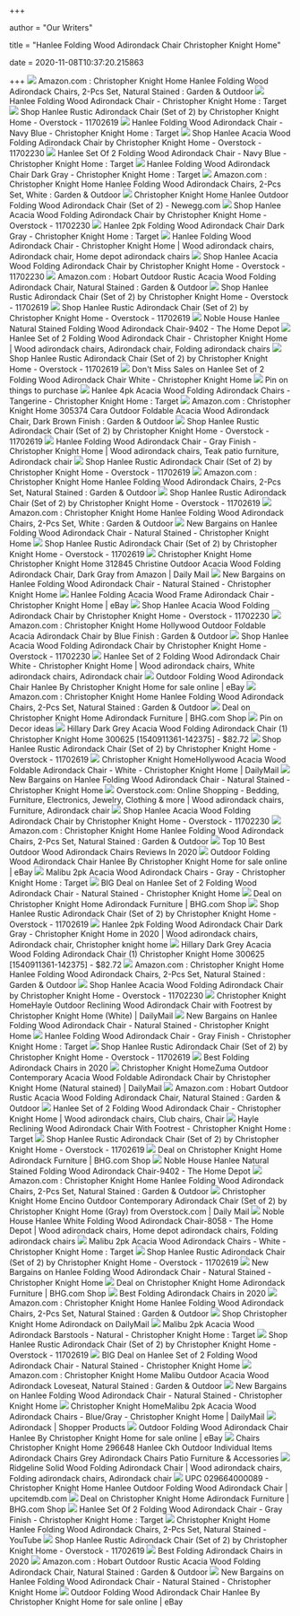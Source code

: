 +++
        
author = "Our Writers"
        
title = "Hanlee Folding Wood Adirondack Chair Christopher Knight Home"
        
date = 2020-11-08T10:37:20.215863
        
+++
[ ![](https://images-na.ssl-images-amazon.com/images/I/51ekgZW0bsL._AC_SY450_.jpg)](https://images-na.ssl-images-amazon.com/images/I/51ekgZW0bsL._AC_SY450_.jpg) Amazon.com : Christopher Knight Home Hanlee Folding Wood Adirondack Chairs,  2-Pcs Set, Natural Stained : Garden & Outdoor
[ ![](https://target.scene7.com/is/image/Target/GUEST_ebff3add-e286-402a-99f0-29b217e448fe?wid=488&hei=488&fmt=pjpeg)](https://target.scene7.com/is/image/Target/GUEST_ebff3add-e286-402a-99f0-29b217e448fe?wid=488&hei=488&fmt=pjpeg) Hanlee Folding Wood Adirondack Chair - Christopher Knight Home : Target
[ ![](https://ak1.ostkcdn.com/images/products/11702619/Hanlee-Outdoor-Rustic-Acacia-Wood-Folding-Adirondack-Chair-Set-of-2-by-Christopher-Knight-Home-dd646ff3-7d11-44f8-ab74-4f3779d44383_600.jpg?impolicy=medium)](https://ak1.ostkcdn.com/images/products/11702619/Hanlee-Outdoor-Rustic-Acacia-Wood-Folding-Adirondack-Chair-Set-of-2-by-Christopher-Knight-Home-dd646ff3-7d11-44f8-ab74-4f3779d44383_600.jpg?impolicy=medium) Shop Hanlee Rustic Adirondack Chair (Set of 2) by Christopher Knight Home -  Overstock - 11702619
[ ![](https://target.scene7.com/is/image/Target/GUEST_a15736c6-41cf-46f2-950a-0bd119cea9b8?wid=488&hei=488&fmt=pjpeg)](https://target.scene7.com/is/image/Target/GUEST_a15736c6-41cf-46f2-950a-0bd119cea9b8?wid=488&hei=488&fmt=pjpeg) Hanlee Folding Wood Adirondack Chair - Navy Blue - Christopher Knight Home  : Target
[ ![](https://ak1.ostkcdn.com/images/products/is/images/direct/a06dd9aa6e4e31417c8544af8371bdf0b1f3d5ce/Hanlee-Rustic-Acacia-Wood-Folding-Adirondack-Chair-by-Christopher-Knight-Home.jpg?impolicy=medium)](https://ak1.ostkcdn.com/images/products/is/images/direct/a06dd9aa6e4e31417c8544af8371bdf0b1f3d5ce/Hanlee-Rustic-Acacia-Wood-Folding-Adirondack-Chair-by-Christopher-Knight-Home.jpg?impolicy=medium) Shop Hanlee Acacia Wood Folding Adirondack Chair by Christopher Knight Home  - Overstock - 11702230
[ ![](https://target.scene7.com/is/image/Target/GUEST_04d62670-abba-41db-878d-c8cc3cffb745?wid=488&hei=488&fmt=pjpeg)](https://target.scene7.com/is/image/Target/GUEST_04d62670-abba-41db-878d-c8cc3cffb745?wid=488&hei=488&fmt=pjpeg) Hanlee Set Of 2 Folding Wood Adirondack Chair - Navy Blue - Christopher  Knight Home : Target
[ ![](https://target.scene7.com/is/image/Target/GUEST_34e812bc-83a5-491d-a576-48426d33de80?wid=488&hei=488&fmt=pjpeg)](https://target.scene7.com/is/image/Target/GUEST_34e812bc-83a5-491d-a576-48426d33de80?wid=488&hei=488&fmt=pjpeg) Hanlee Folding Wood Adirondack Chair Dark Gray - Christopher Knight Home :  Target
[ ![](https://images-na.ssl-images-amazon.com/images/I/517jCwVd25L._AC_SY450_.jpg)](https://images-na.ssl-images-amazon.com/images/I/517jCwVd25L._AC_SY450_.jpg) Amazon.com : Christopher Knight Home Hanlee Folding Wood Adirondack Chairs,  2-Pcs Set, White : Garden & Outdoor
[ ![](https://c1.neweggimages.com/ProductImageCompressAll1280/A1YM_131267244816027517wU6Et8VocJ.jpg)](https://c1.neweggimages.com/ProductImageCompressAll1280/A1YM_131267244816027517wU6Et8VocJ.jpg) Christopher Knight Home Hanlee Outdoor Folding Wood Adirondack Chair (Set  of 2) - Newegg.com
[ ![](https://ak1.ostkcdn.com/images/products/is/images/direct/82a0937d3e6fba57d8a43889948805a2ab9c74b1/Hanlee-Rustic-Acacia-Wood-Folding-Adirondack-Chair-by-Christopher-Knight-Home.jpg)](https://ak1.ostkcdn.com/images/products/is/images/direct/82a0937d3e6fba57d8a43889948805a2ab9c74b1/Hanlee-Rustic-Acacia-Wood-Folding-Adirondack-Chair-by-Christopher-Knight-Home.jpg) Shop Hanlee Acacia Wood Folding Adirondack Chair by Christopher Knight Home  - Overstock - 11702230
[ ![](https://target.scene7.com/is/image/Target/GUEST_045f21c6-ca0d-436a-835a-402a1a00b1cb?wid=488&hei=488&fmt=pjpeg)](https://target.scene7.com/is/image/Target/GUEST_045f21c6-ca0d-436a-835a-402a1a00b1cb?wid=488&hei=488&fmt=pjpeg) Hanlee 2pk Folding Wood Adirondack Chair Dark Gray - Christopher Knight Home  : Target
[ ![](https://i.pinimg.com/564x/5b/e9/03/5be903335da7e72656e75f51855910d4.jpg)](https://i.pinimg.com/564x/5b/e9/03/5be903335da7e72656e75f51855910d4.jpg) Hanlee Folding Wood Adirondack Chair - Christopher Knight Home | Wood  adirondack chairs, Adirondack chair, Home depot adirondack chairs
[ ![](https://ak1.ostkcdn.com/images/products/is/images/direct/8bd6b06b1fc6aa1522a3972c5df63b567f3db1ef/Hanlee-Rustic-Acacia-Wood-Folding-Adirondack-Chair-by-Christopher-Knight-Home.jpg?impolicy=medium)](https://ak1.ostkcdn.com/images/products/is/images/direct/8bd6b06b1fc6aa1522a3972c5df63b567f3db1ef/Hanlee-Rustic-Acacia-Wood-Folding-Adirondack-Chair-by-Christopher-Knight-Home.jpg?impolicy=medium) Shop Hanlee Acacia Wood Folding Adirondack Chair by Christopher Knight Home  - Overstock - 11702230
[ ![](https://images-na.ssl-images-amazon.com/images/I/A1ANG20x2vL._AC_SY450_.jpg)](https://images-na.ssl-images-amazon.com/images/I/A1ANG20x2vL._AC_SY450_.jpg) Amazon.com : Hobart Outdoor Rustic Acacia Wood Folding Adirondack Chair,  Natural Stained : Garden & Outdoor
[ ![](https://ak1.ostkcdn.com/images/products/11702619/Hanlee-Outdoor-Rustic-Acacia-Wood-Folding-Adirondack-Chair-Set-of-2-by-Christopher-Knight-Home-1c0241b4-f233-4301-b30e-5b593a3f0dd5.jpg)](https://ak1.ostkcdn.com/images/products/11702619/Hanlee-Outdoor-Rustic-Acacia-Wood-Folding-Adirondack-Chair-Set-of-2-by-Christopher-Knight-Home-1c0241b4-f233-4301-b30e-5b593a3f0dd5.jpg) Shop Hanlee Rustic Adirondack Chair (Set of 2) by Christopher Knight Home -  Overstock - 11702619
[ ![](https://ak1.ostkcdn.com/images/products/11702619/Hanlee-Outdoor-Rustic-Acacia-Wood-Folding-Adirondack-Chair-Set-of-2-by-Christopher-Knight-Home-bbb41c7b-6c60-4008-b8e3-a6fe3bf2d52d.jpg)](https://ak1.ostkcdn.com/images/products/11702619/Hanlee-Outdoor-Rustic-Acacia-Wood-Folding-Adirondack-Chair-Set-of-2-by-Christopher-Knight-Home-bbb41c7b-6c60-4008-b8e3-a6fe3bf2d52d.jpg) Shop Hanlee Rustic Adirondack Chair (Set of 2) by Christopher Knight Home -  Overstock - 11702619
[ ![](https://images.homedepot-static.com/productImages/d8befa23-4782-4370-af49-ba569089c3f7/svn/noble-house-wood-adirondack-chairs-9402-1f_600.jpg)](https://images.homedepot-static.com/productImages/d8befa23-4782-4370-af49-ba569089c3f7/svn/noble-house-wood-adirondack-chairs-9402-1f_600.jpg) Noble House Hanlee Natural Stained Folding Wood Adirondack Chair-9402 - The  Home Depot
[ ![](https://i.pinimg.com/564x/be/69/5b/be695b0b8e1445d1fc33846813121421.jpg)](https://i.pinimg.com/564x/be/69/5b/be695b0b8e1445d1fc33846813121421.jpg) Hanlee Set of 2 Folding Wood Adirondack Chair - Christopher Knight Home | Wood  adirondack chairs, Adirondack chair, Folding adirondack chairs
[ ![](https://ak1.ostkcdn.com/images/products/11702619/Hanlee-Outdoor-Rustic-Acacia-Wood-Folding-Adirondack-Chair-Set-of-2-by-Christopher-Knight-Home-e9bd3735-be27-4bc7-8576-0c6c2c5a98e2_600.jpg?impolicy=medium)](https://ak1.ostkcdn.com/images/products/11702619/Hanlee-Outdoor-Rustic-Acacia-Wood-Folding-Adirondack-Chair-Set-of-2-by-Christopher-Knight-Home-e9bd3735-be27-4bc7-8576-0c6c2c5a98e2_600.jpg?impolicy=medium) Shop Hanlee Rustic Adirondack Chair (Set of 2) by Christopher Knight Home -  Overstock - 11702619
[ ![](https://images.prod.meredith.com/product/cc5e30c2c41113303d98da79097a68f7/1500013638499/l/hanlee-set-of-2-folding-wood-adirondack-chair-white-christopher-knight-home)](https://images.prod.meredith.com/product/cc5e30c2c41113303d98da79097a68f7/1500013638499/l/hanlee-set-of-2-folding-wood-adirondack-chair-white-christopher-knight-home) Don't Miss Sales on Hanlee Set of 2 Folding Wood Adirondack Chair White - Christopher  Knight Home
[ ![](https://i.pinimg.com/originals/55/fb/b4/55fbb42060ca31f3c8e06667831001be.jpg)](https://i.pinimg.com/originals/55/fb/b4/55fbb42060ca31f3c8e06667831001be.jpg) Pin on things to purchase
[ ![](https://target.scene7.com/is/image/Target/GUEST_2bbbcf8e-7b04-4ed2-95c1-108dbd95cf9b?wid=488&hei=488&fmt=pjpeg)](https://target.scene7.com/is/image/Target/GUEST_2bbbcf8e-7b04-4ed2-95c1-108dbd95cf9b?wid=488&hei=488&fmt=pjpeg) Hanlee 4pk Acacia Wood Folding Adirondack Chairs - Tangerine - Christopher  Knight Home : Target
[ ![](https://images-na.ssl-images-amazon.com/images/I/71IGVLR2p6L._AC_SY450_.jpg)](https://images-na.ssl-images-amazon.com/images/I/71IGVLR2p6L._AC_SY450_.jpg) Amazon.com : Christopher Knight Home 305374 Cara Outdoor Foldable Acacia Wood  Adirondack Chair, Dark Brown Finish : Garden & Outdoor
[ ![](https://ak1.ostkcdn.com/images/products/11702619/Hanlee-Outdoor-Rustic-Acacia-Wood-Folding-Adirondack-Chair-Set-of-2-by-Christopher-Knight-Home-3ed248a2-426d-4350-8c34-80f6099764c0_600.jpg?impolicy=medium)](https://ak1.ostkcdn.com/images/products/11702619/Hanlee-Outdoor-Rustic-Acacia-Wood-Folding-Adirondack-Chair-Set-of-2-by-Christopher-Knight-Home-3ed248a2-426d-4350-8c34-80f6099764c0_600.jpg?impolicy=medium) Shop Hanlee Rustic Adirondack Chair (Set of 2) by Christopher Knight Home -  Overstock - 11702619
[ ![](https://i.pinimg.com/originals/10/03/90/1003901f09e1f5d8708d56e94bf8d10c.jpg)](https://i.pinimg.com/originals/10/03/90/1003901f09e1f5d8708d56e94bf8d10c.jpg) Hanlee Folding Wood Adirondack Chair - Gray Finish - Christopher Knight Home  | Wood adirondack chairs, Teak patio furniture, Adirondack chair
[ ![](https://ak1.ostkcdn.com/images/products/11702619/Hanlee-Outdoor-Rustic-Acacia-Wood-Folding-Adirondack-Chair-Set-of-2-by-Christopher-Knight-Home-3d625596-a438-43b8-9dde-ac6bcd829774_600.jpg?impolicy=medium)](https://ak1.ostkcdn.com/images/products/11702619/Hanlee-Outdoor-Rustic-Acacia-Wood-Folding-Adirondack-Chair-Set-of-2-by-Christopher-Knight-Home-3d625596-a438-43b8-9dde-ac6bcd829774_600.jpg?impolicy=medium) Shop Hanlee Rustic Adirondack Chair (Set of 2) by Christopher Knight Home -  Overstock - 11702619
[ ![](https://images-na.ssl-images-amazon.com/images/I/61oswODm5TL._AC_SL1001_.jpg)](https://images-na.ssl-images-amazon.com/images/I/61oswODm5TL._AC_SL1001_.jpg) Amazon.com : Christopher Knight Home Hanlee Folding Wood Adirondack Chairs,  2-Pcs Set, Natural Stained : Garden & Outdoor
[ ![](https://ak1.ostkcdn.com/images/products/11702619/Hanlee-Outdoor-Rustic-Acacia-Wood-Folding-Adirondack-Chair-Set-of-2-by-Christopher-Knight-Home-53fb507e-a0cd-4be5-b37e-30e460b53c41_600.jpg?impolicy=medium)](https://ak1.ostkcdn.com/images/products/11702619/Hanlee-Outdoor-Rustic-Acacia-Wood-Folding-Adirondack-Chair-Set-of-2-by-Christopher-Knight-Home-53fb507e-a0cd-4be5-b37e-30e460b53c41_600.jpg?impolicy=medium) Shop Hanlee Rustic Adirondack Chair (Set of 2) by Christopher Knight Home -  Overstock - 11702619
[ ![](https://images-na.ssl-images-amazon.com/images/I/71DtLJw%2BGJL._AC_SL1001_.jpg)](https://images-na.ssl-images-amazon.com/images/I/71DtLJw%2BGJL._AC_SL1001_.jpg) Amazon.com : Christopher Knight Home Hanlee Folding Wood Adirondack Chairs,  2-Pcs Set, White : Garden & Outdoor
[ ![](https://images.prod.meredith.com/product/e5752a608278a3bc86be592380cbec8b/1599386857876/m/boone-solid-wood-folding-adirondack-chair-frame-color-natural-stained)](https://images.prod.meredith.com/product/e5752a608278a3bc86be592380cbec8b/1599386857876/m/boone-solid-wood-folding-adirondack-chair-frame-color-natural-stained) New Bargains on Hanlee Folding Wood Adirondack Chair - Natural Stained - Christopher  Knight Home
[ ![](https://ak1.ostkcdn.com/images/products/11702619/Hanlee-Outdoor-Rustic-Acacia-Wood-Folding-Adirondack-Chair-Set-of-2-by-Christopher-Knight-Home-9cc14931-49bc-4697-87d6-3f4dbc6c6d7e_600.jpg?impolicy=medium)](https://ak1.ostkcdn.com/images/products/11702619/Hanlee-Outdoor-Rustic-Acacia-Wood-Folding-Adirondack-Chair-Set-of-2-by-Christopher-Knight-Home-9cc14931-49bc-4697-87d6-3f4dbc6c6d7e_600.jpg?impolicy=medium) Shop Hanlee Rustic Adirondack Chair (Set of 2) by Christopher Knight Home -  Overstock - 11702619
[ ![](https://m.media-amazon.com/images/I/318+gWhnIyL.jpg)](https://m.media-amazon.com/images/I/318+gWhnIyL.jpg) Christopher Knight Home Christopher Knight Home 312845 Christine Outdoor  Acacia Wood Folding Adirondack Chair, Dark Gray from Amazon | Daily Mail
[ ![](https://images.prod.meredith.com/product/7b8cb82c060161111c4435380dca6be6/1592302165641/m/bellwood-outdoor-acacia-wood-folding-adirondack-chair-by-christopher-knight-home-white)](https://images.prod.meredith.com/product/7b8cb82c060161111c4435380dca6be6/1592302165641/m/bellwood-outdoor-acacia-wood-folding-adirondack-chair-by-christopher-knight-home-white) New Bargains on Hanlee Folding Wood Adirondack Chair - Natural Stained - Christopher  Knight Home
[ ![](https://i.ibb.co/8DCMjKH/8.jpg)](https://i.ibb.co/8DCMjKH/8.jpg) Hanlee Folding Acacia Wood Frame Adirondack Chair - Christopher Knight Home  | eBay
[ ![](https://ak1.ostkcdn.com/images/products/is/images/direct/7a23ba37c17e742e3ec56f2a6012c94d3ffe404a/Hanlee-Rustic-Acacia-Wood-Folding-Adirondack-Chair-by-Christopher-Knight-Home.jpg?impolicy=medium)](https://ak1.ostkcdn.com/images/products/is/images/direct/7a23ba37c17e742e3ec56f2a6012c94d3ffe404a/Hanlee-Rustic-Acacia-Wood-Folding-Adirondack-Chair-by-Christopher-Knight-Home.jpg?impolicy=medium) Shop Hanlee Acacia Wood Folding Adirondack Chair by Christopher Knight Home  - Overstock - 11702230
[ ![](https://images-na.ssl-images-amazon.com/images/I/71BMYWNDvXL._AC_SY450_.jpg)](https://images-na.ssl-images-amazon.com/images/I/71BMYWNDvXL._AC_SY450_.jpg) Amazon.com : Christopher Knight Home Hollywood Outdoor Foldable Acacia Adirondack  Chair by Blue Finish : Garden & Outdoor
[ ![](https://ak1.ostkcdn.com/images/products/is/images/direct/2344ab1a9ef1fe01504b398947b9a13a92bd9b0b/Hanlee-Rustic-Acacia-Wood-Folding-Adirondack-Chair-by-Christopher-Knight-Home.jpg)](https://ak1.ostkcdn.com/images/products/is/images/direct/2344ab1a9ef1fe01504b398947b9a13a92bd9b0b/Hanlee-Rustic-Acacia-Wood-Folding-Adirondack-Chair-by-Christopher-Knight-Home.jpg) Shop Hanlee Acacia Wood Folding Adirondack Chair by Christopher Knight Home  - Overstock - 11702230
[ ![](https://i.pinimg.com/474x/63/ff/91/63ff91e3cf6be8747e6c09b0f38d0f16.jpg)](https://i.pinimg.com/474x/63/ff/91/63ff91e3cf6be8747e6c09b0f38d0f16.jpg) Hanlee Set of 2 Folding Wood Adirondack Chair White - Christopher Knight  Home | Wood adirondack chairs, White adirondack chairs, Adirondack chair
[ ![](https://i.ebayimg.com/images/g/iz8AAOSwoblfkOc7/s-l225.jpg)](https://i.ebayimg.com/images/g/iz8AAOSwoblfkOc7/s-l225.jpg) Outdoor Folding Wood Adirondack Chair Hanlee By Christopher Knight Home for  sale online | eBay
[ ![](https://m.media-amazon.com/images/I/81g21iNvFaL._AC_UL400_.jpg)](https://m.media-amazon.com/images/I/81g21iNvFaL._AC_UL400_.jpg) Amazon.com : Christopher Knight Home Hanlee Folding Wood Adirondack Chairs,  2-Pcs Set, Natural Stained : Garden & Outdoor
[ ![](https://images.prod.meredith.com/product/02aa7863fba19847c2ab3a58296c2288/1576929350649/m/maison-outdoor-5-piece-adirondack-chair-set-by-christopher-knight-home-grey-plus-dark-grey)](https://images.prod.meredith.com/product/02aa7863fba19847c2ab3a58296c2288/1576929350649/m/maison-outdoor-5-piece-adirondack-chair-set-by-christopher-knight-home-grey-plus-dark-grey) Deal on Christopher Knight Home Adirondack Furniture | BHG.com Shop
[ ![](https://i.pinimg.com/originals/ce/1f/71/ce1f7107a5ba2d195e04eae27a556c74.png)](https://i.pinimg.com/originals/ce/1f/71/ce1f7107a5ba2d195e04eae27a556c74.png) Pin on Decor ideas
[ ![](https://images-na.ssl-images-amazon.com/images/I/A1pVTybmEML._SL1500_.jpg)](https://images-na.ssl-images-amazon.com/images/I/A1pVTybmEML._SL1500_.jpg) Hillary Dark Grey Acacia Wood Folding Adirondack Chair (1) Christopher  Knight Home 300625 [1540911361-142375] - $82.72
[ ![](https://ak1.ostkcdn.com/images/products/11702619/Hanlee-Outdoor-Rustic-Acacia-Wood-Folding-Adirondack-Chair-Set-of-2-by-Christopher-Knight-Home-fcab0ce3-3bc6-43a4-b63e-7f44eb750a27_600.jpg?impolicy=medium)](https://ak1.ostkcdn.com/images/products/11702619/Hanlee-Outdoor-Rustic-Acacia-Wood-Folding-Adirondack-Chair-Set-of-2-by-Christopher-Knight-Home-fcab0ce3-3bc6-43a4-b63e-7f44eb750a27_600.jpg?impolicy=medium) Shop Hanlee Rustic Adirondack Chair (Set of 2) by Christopher Knight Home -  Overstock - 11702619
[ ![](https://target.scene7.com/is/image/Target/GUEST_b0c34e05-93d0-45fe-98a0-0249b5dc17e5?wid=1000&hei=1000)](https://target.scene7.com/is/image/Target/GUEST_b0c34e05-93d0-45fe-98a0-0249b5dc17e5?wid=1000&hei=1000) Christopher Knight HomeHollywood Acacia Wood Foldable Adirondack Chair -  White - Christopher Knight Home | DailyMail
[ ![](https://images.prod.meredith.com/product/3c9a69322e37918e1dcb2c4ba3ec644a/1601827238789/m/malibu-4pk-acacia-adirondack-chairs-natural-teal-christopher-knight-home)](https://images.prod.meredith.com/product/3c9a69322e37918e1dcb2c4ba3ec644a/1601827238789/m/malibu-4pk-acacia-adirondack-chairs-natural-teal-christopher-knight-home) New Bargains on Hanlee Folding Wood Adirondack Chair - Natural Stained - Christopher  Knight Home
[ ![](https://i.pinimg.com/474x/db/c3/4e/dbc34e9d97918ea818c9f4da5264a198.jpg)](https://i.pinimg.com/474x/db/c3/4e/dbc34e9d97918ea818c9f4da5264a198.jpg) Overstock.com: Online Shopping - Bedding, Furniture, Electronics, Jewelry,  Clothing & more | Wood adirondack chairs, Furniture, Adirondack chair
[ ![](https://ak1.ostkcdn.com/images/products/is/images/direct/9cec85534ef139cf956d31c726a0c1d591064869/Hanlee-Rustic-Acacia-Wood-Folding-Adirondack-Chair-by-Christopher-Knight-Home.jpg)](https://ak1.ostkcdn.com/images/products/is/images/direct/9cec85534ef139cf956d31c726a0c1d591064869/Hanlee-Rustic-Acacia-Wood-Folding-Adirondack-Chair-by-Christopher-Knight-Home.jpg) Shop Hanlee Acacia Wood Folding Adirondack Chair by Christopher Knight Home  - Overstock - 11702230
[ ![](https://m.media-amazon.com/images/I/81RayZvY+NL._AC_UL400_.jpg)](https://m.media-amazon.com/images/I/81RayZvY+NL._AC_UL400_.jpg) Amazon.com : Christopher Knight Home Hanlee Folding Wood Adirondack Chairs,  2-Pcs Set, Natural Stained : Garden & Outdoor
[ ![](https://superadspro.com/wp-content/plugins/aawp/public/assets/img/thumb-spacer.png)](https://superadspro.com/wp-content/plugins/aawp/public/assets/img/thumb-spacer.png) Top 10 Best Outdoor Wood Adirondack Chairs Reviews In 2020
[ ![](https://i.ebayimg.com/images/g/mcwAAOSwAclfkOcn/s-l225.jpg)](https://i.ebayimg.com/images/g/mcwAAOSwAclfkOcn/s-l225.jpg) Outdoor Folding Wood Adirondack Chair Hanlee By Christopher Knight Home for  sale online | eBay
[ ![](https://target.scene7.com/is/image/Target/GUEST_94816765-64e3-4798-a687-457078373c47?wid=488&hei=488&fmt=pjpeg)](https://target.scene7.com/is/image/Target/GUEST_94816765-64e3-4798-a687-457078373c47?wid=488&hei=488&fmt=pjpeg) Malibu 2pk Acacia Wood Adirondack Chairs - Gray - Christopher Knight Home :  Target
[ ![](https://images.prod.meredith.com/product/1f293b4303054a6128fcf3e5454c2e94/1594966259143/m/culver-outdoor-adirondack-chairs-set-of-2-by-christopher-knight-home-white)](https://images.prod.meredith.com/product/1f293b4303054a6128fcf3e5454c2e94/1594966259143/m/culver-outdoor-adirondack-chairs-set-of-2-by-christopher-knight-home-white) BIG Deal on Hanlee Set of 2 Folding Wood Adirondack Chair - Natural Stained  - Christopher Knight Home
[ ![](https://images.prod.meredith.com/product/c8768c0332bd94d5ca39af67d8e1eec9/1576930830948/m/maison-outdoor-5-piece-adirondack-chair-set-by-christopher-knight-home-grey-plus-natural)](https://images.prod.meredith.com/product/c8768c0332bd94d5ca39af67d8e1eec9/1576930830948/m/maison-outdoor-5-piece-adirondack-chair-set-by-christopher-knight-home-grey-plus-natural) Deal on Christopher Knight Home Adirondack Furniture | BHG.com Shop
[ ![](https://ak1.ostkcdn.com/images/products/11702619/Hanlee-Outdoor-Rustic-Acacia-Wood-Folding-Adirondack-Chair-Set-of-2-by-Christopher-Knight-Home-a5595a56-7890-4008-ab0c-891b61ded7c3_600.jpg?impolicy=medium)](https://ak1.ostkcdn.com/images/products/11702619/Hanlee-Outdoor-Rustic-Acacia-Wood-Folding-Adirondack-Chair-Set-of-2-by-Christopher-Knight-Home-a5595a56-7890-4008-ab0c-891b61ded7c3_600.jpg?impolicy=medium) Shop Hanlee Rustic Adirondack Chair (Set of 2) by Christopher Knight Home -  Overstock - 11702619
[ ![](https://i.pinimg.com/474x/2d/da/e9/2ddae93fe8bf95872d14bd02847a566e.jpg)](https://i.pinimg.com/474x/2d/da/e9/2ddae93fe8bf95872d14bd02847a566e.jpg) Hanlee 2pk Folding Wood Adirondack Chair Dark Gray - Christopher Knight Home  in 2020 | Wood adirondack chairs, Adirondack chair, Christopher knight home
[ ![](https://images-na.ssl-images-amazon.com/images/I/81cewXgGPdL._SL1500_.jpg)](https://images-na.ssl-images-amazon.com/images/I/81cewXgGPdL._SL1500_.jpg) Hillary Dark Grey Acacia Wood Folding Adirondack Chair (1) Christopher  Knight Home 300625 [1540911361-142375] - $82.72
[ ![](https://m.media-amazon.com/images/I/61sUu0mHnXL._AC_UL400_.jpg)](https://m.media-amazon.com/images/I/61sUu0mHnXL._AC_UL400_.jpg) Amazon.com : Christopher Knight Home Hanlee Folding Wood Adirondack Chairs,  2-Pcs Set, Natural Stained : Garden & Outdoor
[ ![](https://ak1.ostkcdn.com/images/products/is/images/direct/c2c0d3db4a1c743b492df1cf7677c124fd460282/Hanlee-Rustic-Acacia-Wood-Folding-Adirondack-Chair-by-Christopher-Knight-Home.jpg)](https://ak1.ostkcdn.com/images/products/is/images/direct/c2c0d3db4a1c743b492df1cf7677c124fd460282/Hanlee-Rustic-Acacia-Wood-Folding-Adirondack-Chair-by-Christopher-Knight-Home.jpg) Shop Hanlee Acacia Wood Folding Adirondack Chair by Christopher Knight Home  - Overstock - 11702230
[ ![](https://ak1.ostkcdn.com/images/products/11590643/Hayle-Outdoor-Reclining-Wood-Adirondack-Chair-with-Footrest-by-Christopher-Knight-Home-ebaca958-e30d-402d-a678-bc0409bbd452_320.jpg)](https://ak1.ostkcdn.com/images/products/11590643/Hayle-Outdoor-Reclining-Wood-Adirondack-Chair-with-Footrest-by-Christopher-Knight-Home-ebaca958-e30d-402d-a678-bc0409bbd452_320.jpg) Christopher Knight HomeHayle Outdoor Reclining Wood Adirondack Chair with  Footrest by Christopher Knight Home (White) | DailyMail
[ ![](https://images.prod.meredith.com/product/958f2c88d17e3322d3082c8ce714fbec/1576930437943/m/malibu-outdoor-wood-adirondack-loveseat-by-christopher-knight-home-natural-stained)](https://images.prod.meredith.com/product/958f2c88d17e3322d3082c8ce714fbec/1576930437943/m/malibu-outdoor-wood-adirondack-loveseat-by-christopher-knight-home-natural-stained) New Bargains on Hanlee Folding Wood Adirondack Chair - Natural Stained - Christopher  Knight Home
[ ![](https://target.scene7.com/is/image/Target/GUEST_69504d26-230e-4eda-980d-7639f10907b2?wid=100&hei=100&fmt=pjpeg)](https://target.scene7.com/is/image/Target/GUEST_69504d26-230e-4eda-980d-7639f10907b2?wid=100&hei=100&fmt=pjpeg) Hanlee Folding Wood Adirondack Chair - Gray Finish - Christopher Knight Home  : Target
[ ![](https://ak1.ostkcdn.com/images/products/11702619/Hanlee-Outdoor-Rustic-Acacia-Wood-Folding-Adirondack-Chair-Set-of-2-by-Christopher-Knight-Home-ff10078a-ec0c-4417-b24d-6fb86fb426d7_600.jpg?impolicy=medium)](https://ak1.ostkcdn.com/images/products/11702619/Hanlee-Outdoor-Rustic-Acacia-Wood-Folding-Adirondack-Chair-Set-of-2-by-Christopher-Knight-Home-ff10078a-ec0c-4417-b24d-6fb86fb426d7_600.jpg?impolicy=medium) Shop Hanlee Rustic Adirondack Chair (Set of 2) by Christopher Knight Home -  Overstock - 11702619
[ ![](https://10boars.com/wp-content/uploads/2020/04/Best-Folding-Adirondack-Chairs.jpg)](https://10boars.com/wp-content/uploads/2020/04/Best-Folding-Adirondack-Chairs.jpg) Best Folding Adirondack Chairs in 2020
[ ![](https://ak1.ostkcdn.com/images/products/is/images/direct/6850603deb74e78ae59ad97debcdd8772da6ecf2/Zuma-Outdoor-Contemporary-Acacia-Wood-Foldable-Adirondack-Chair-by-Christopher-Knight-Home.jpg)](https://ak1.ostkcdn.com/images/products/is/images/direct/6850603deb74e78ae59ad97debcdd8772da6ecf2/Zuma-Outdoor-Contemporary-Acacia-Wood-Foldable-Adirondack-Chair-by-Christopher-Knight-Home.jpg) Christopher Knight HomeZuma Outdoor Contemporary Acacia Wood Foldable  Adirondack Chair by Christopher Knight Home (Natural stained) | DailyMail
[ ![](https://images-na.ssl-images-amazon.com/images/I/91hq1gsIlHL._AC_SL1500_.jpg)](https://images-na.ssl-images-amazon.com/images/I/91hq1gsIlHL._AC_SL1500_.jpg) Amazon.com : Hobart Outdoor Rustic Acacia Wood Folding Adirondack Chair,  Natural Stained : Garden & Outdoor
[ ![](https://i.pinimg.com/474x/52/7b/47/527b47fdef7985a9cba4c0326629043a.jpg)](https://i.pinimg.com/474x/52/7b/47/527b47fdef7985a9cba4c0326629043a.jpg) Hanlee Set of 2 Folding Wood Adirondack Chair - Christopher Knight Home | Wood  adirondack chairs, Club chairs, Chair
[ ![](https://target.scene7.com/is/image/Target/GUEST_0286540c-e160-478f-8f90-5013169d0dd8?wid=488&hei=488&fmt=pjpeg)](https://target.scene7.com/is/image/Target/GUEST_0286540c-e160-478f-8f90-5013169d0dd8?wid=488&hei=488&fmt=pjpeg) Hayle Reclining Wood Adirondack Chair With Footrest - Christopher Knight  Home : Target
[ ![](https://ak1.ostkcdn.com/images/products/11702619/Hanlee-Outdoor-Rustic-Acacia-Wood-Folding-Adirondack-Chair-Set-of-2-by-Christopher-Knight-Home-bdbe55e8-4673-4063-9787-249ad7f55adb_600.jpg?impolicy=medium)](https://ak1.ostkcdn.com/images/products/11702619/Hanlee-Outdoor-Rustic-Acacia-Wood-Folding-Adirondack-Chair-Set-of-2-by-Christopher-Knight-Home-bdbe55e8-4673-4063-9787-249ad7f55adb_600.jpg?impolicy=medium) Shop Hanlee Rustic Adirondack Chair (Set of 2) by Christopher Knight Home -  Overstock - 11702619
[ ![](https://images.prod.meredith.com/product/cbfe11e87cd7ab195e660f41de6d6100/1576932779382/m/malibu-outdoor-acacia-wood-dark-grey-adirondack-chairs-with-cushions-set-of-4-by-christopher-knight-home-khaki)](https://images.prod.meredith.com/product/cbfe11e87cd7ab195e660f41de6d6100/1576932779382/m/malibu-outdoor-acacia-wood-dark-grey-adirondack-chairs-with-cushions-set-of-4-by-christopher-knight-home-khaki) Deal on Christopher Knight Home Adirondack Furniture | BHG.com Shop
[ ![](https://images.homedepot-static.com/productImages/464de731-36ba-475c-9013-6c9feffbbf18/svn/noble-house-wood-adirondack-chairs-9402-c3_600.jpg)](https://images.homedepot-static.com/productImages/464de731-36ba-475c-9013-6c9feffbbf18/svn/noble-house-wood-adirondack-chairs-9402-c3_600.jpg) Noble House Hanlee Natural Stained Folding Wood Adirondack Chair-9402 - The  Home Depot
[ ![](https://m.media-amazon.com/images/I/717lwRUpIDL._AC_UL400_.jpg)](https://m.media-amazon.com/images/I/717lwRUpIDL._AC_UL400_.jpg) Amazon.com : Christopher Knight Home Hanlee Folding Wood Adirondack Chairs,  2-Pcs Set, Natural Stained : Garden & Outdoor
[ ![](https://ak1.ostkcdn.com/images/products/is/images/direct/5b4496f8067778c1beda7b2d98e6f0a373ea9d0f/Encino-Outdoor-Contemporary-Adirondack-Chair-%28Set-of-2%29-by-Christopher-Knight-Home.jpg)](https://ak1.ostkcdn.com/images/products/is/images/direct/5b4496f8067778c1beda7b2d98e6f0a373ea9d0f/Encino-Outdoor-Contemporary-Adirondack-Chair-%28Set-of-2%29-by-Christopher-Knight-Home.jpg) Christopher Knight Home Encino Outdoor Contemporary Adirondack Chair (Set  of 2) by Christopher Knight Home (Gray) from Overstock.com | Daily Mail
[ ![](https://i.pinimg.com/originals/05/37/49/0537499eff4bca683c78dbcd36014717.jpg)](https://i.pinimg.com/originals/05/37/49/0537499eff4bca683c78dbcd36014717.jpg) Noble House Hanlee White Folding Wood Adirondack Chair-8058 - The Home  Depot | Wood adirondack chairs, Home depot adirondack chairs, Folding  adirondack chairs
[ ![](https://target.scene7.com/is/image/Target/GUEST_b63c045f-0ed8-402b-9305-5e1af9985ab4?wid=488&hei=488&fmt=pjpeg)](https://target.scene7.com/is/image/Target/GUEST_b63c045f-0ed8-402b-9305-5e1af9985ab4?wid=488&hei=488&fmt=pjpeg) Malibu 2pk Acacia Wood Adirondack Chairs - White - Christopher Knight Home  : Target
[ ![](https://ak1.ostkcdn.com/images/products/11702619/Hanlee-Outdoor-Rustic-Acacia-Wood-Folding-Adirondack-Chair-Set-of-2-by-Christopher-Knight-Home-709a191f-23c5-4db6-997a-f1f5ea4f4fe2_600.jpg?impolicy=medium)](https://ak1.ostkcdn.com/images/products/11702619/Hanlee-Outdoor-Rustic-Acacia-Wood-Folding-Adirondack-Chair-Set-of-2-by-Christopher-Knight-Home-709a191f-23c5-4db6-997a-f1f5ea4f4fe2_600.jpg?impolicy=medium) Shop Hanlee Rustic Adirondack Chair (Set of 2) by Christopher Knight Home -  Overstock - 11702619
[ ![](https://images.prod.meredith.com/product/aad716e88bc05817ed4905b20a09ca73/1594968288024/m/legion-outdoor-solid-wood-folding-adirondack-chair-rosecliff-heights-frame-color-natural-stained)](https://images.prod.meredith.com/product/aad716e88bc05817ed4905b20a09ca73/1594968288024/m/legion-outdoor-solid-wood-folding-adirondack-chair-rosecliff-heights-frame-color-natural-stained) New Bargains on Hanlee Folding Wood Adirondack Chair - Natural Stained - Christopher  Knight Home
[ ![](https://images.prod.meredith.com/product/6730d1b1caa637d6cdedfc6f8b166805/1576927780476/m/hollywood-outdoor-adirondack-acacia-rocking-chair-by-christopher-knight-home-dark-brown-finish)](https://images.prod.meredith.com/product/6730d1b1caa637d6cdedfc6f8b166805/1576927780476/m/hollywood-outdoor-adirondack-acacia-rocking-chair-by-christopher-knight-home-dark-brown-finish) Deal on Christopher Knight Home Adirondack Furniture | BHG.com Shop
[ ![](https://10boars.com/wp-content/uploads/2020/04/Patio-Lawn-Deck-Foldable-Adirondack-Wood-Chair-293x300.jpg)](https://10boars.com/wp-content/uploads/2020/04/Patio-Lawn-Deck-Foldable-Adirondack-Wood-Chair-293x300.jpg) Best Folding Adirondack Chairs in 2020
[ ![](https://m.media-amazon.com/images/I/610GmropQsL._AC_UL400_.jpg)](https://m.media-amazon.com/images/I/610GmropQsL._AC_UL400_.jpg) Amazon.com : Christopher Knight Home Hanlee Folding Wood Adirondack Chairs,  2-Pcs Set, Natural Stained : Garden & Outdoor
[ ![](https://ak1.ostkcdn.com/images/products/is/images/direct/e1fce4a333f6a2baf15296ba0028605489ed03b4/Bellwood-Outdoor-Acacia-Wood-Folding-Adirondack-Chairs-%28Set-of-2%29-by-Christopher-Knight-Home.jpg)](https://ak1.ostkcdn.com/images/products/is/images/direct/e1fce4a333f6a2baf15296ba0028605489ed03b4/Bellwood-Outdoor-Acacia-Wood-Folding-Adirondack-Chairs-%28Set-of-2%29-by-Christopher-Knight-Home.jpg) Shop Christopher Knight Home Adirondack on DailyMail
[ ![](https://target.scene7.com/is/image/Target/GUEST_751743bc-8b07-4513-b9cb-8a27ee6974d3?wid=488&hei=488&fmt=pjpeg)](https://target.scene7.com/is/image/Target/GUEST_751743bc-8b07-4513-b9cb-8a27ee6974d3?wid=488&hei=488&fmt=pjpeg) Malibu 2pk Acacia Wood Adirondack Barstools - Natural - Christopher Knight  Home : Target
[ ![](https://ak1.ostkcdn.com/images/products/11702619/Hanlee-Outdoor-Rustic-Acacia-Wood-Folding-Adirondack-Chair-Set-of-2-by-Christopher-Knight-Home-fae191a3-4784-424a-85a9-26a135b83aa0_600.jpg?impolicy=medium)](https://ak1.ostkcdn.com/images/products/11702619/Hanlee-Outdoor-Rustic-Acacia-Wood-Folding-Adirondack-Chair-Set-of-2-by-Christopher-Knight-Home-fae191a3-4784-424a-85a9-26a135b83aa0_600.jpg?impolicy=medium) Shop Hanlee Rustic Adirondack Chair (Set of 2) by Christopher Knight Home -  Overstock - 11702619
[ ![](https://images.prod.meredith.com/product/607966baae81926ab0714959a14b831e/1594967164657/m/culver-outdoor-adirondack-chairs-set-of-2-by-christopher-knight-home-teal)](https://images.prod.meredith.com/product/607966baae81926ab0714959a14b831e/1594967164657/m/culver-outdoor-adirondack-chairs-set-of-2-by-christopher-knight-home-teal) BIG Deal on Hanlee Set of 2 Folding Wood Adirondack Chair - Natural Stained  - Christopher Knight Home
[ ![](https://images-na.ssl-images-amazon.com/images/I/61dZ2W%2BZlFL._AC_SL1001_.jpg)](https://images-na.ssl-images-amazon.com/images/I/61dZ2W%2BZlFL._AC_SL1001_.jpg) Amazon.com : Christopher Knight Home Malibu Outdoor Acacia Wood Adirondack  Loveseat, Natural Stained : Garden & Outdoor
[ ![](https://assets.marthastewart.com/styles/wmax-570/d33/pierre-jeanneret-chandigarh-chair/pierre-jeanneret-chandigarh-chair_0_sq.jpg)](https://assets.marthastewart.com/styles/wmax-570/d33/pierre-jeanneret-chandigarh-chair/pierre-jeanneret-chandigarh-chair_0_sq.jpg) New Bargains on Hanlee Folding Wood Adirondack Chair - Natural Stained - Christopher  Knight Home
[ ![](https://target.scene7.com/is/image/Target/GUEST_3eaf1e12-2f75-416b-852f-8c7b4d989cb4?wid=1000&hei=1000)](https://target.scene7.com/is/image/Target/GUEST_3eaf1e12-2f75-416b-852f-8c7b4d989cb4?wid=1000&hei=1000) Christopher Knight HomeMalibu 2pk Acacia Wood Adirondack Chairs - Blue/Gray  - Christopher Knight Home | DailyMail
[ ![](https://shopperproducts.com/wp-content/uploads/2020/08/Malibu-Acacia-Wood-Adirondack-Rocking-Chair-Natural-Christopher-Knight-Home-300x300.jpg)](https://shopperproducts.com/wp-content/uploads/2020/08/Malibu-Acacia-Wood-Adirondack-Rocking-Chair-Natural-Christopher-Knight-Home-300x300.jpg) Adirondack | Shopper Products
[ ![](https://i.ebayimg.com/images/g/Gk4AAOSwscFfkOW0/s-l225.jpg)](https://i.ebayimg.com/images/g/Gk4AAOSwscFfkOW0/s-l225.jpg) Outdoor Folding Wood Adirondack Chair Hanlee By Christopher Knight Home for  sale online | eBay
[ ![](https://images-na.ssl-images-amazon.com/images/I/41pbxsEOaiL._AC_SL_QL35_.jpg)](https://images-na.ssl-images-amazon.com/images/I/41pbxsEOaiL._AC_SL_QL35_.jpg) Chairs Christopher Knight Home 296648 Hanlee Ckh Outdoor Individual Items Adirondack  Chairs Grey Adirondack Chairs Patio Furniture & Accessories
[ ![](https://i.pinimg.com/736x/e0/a4/8d/e0a48de066c3f17e25e8e74fed41afe1.jpg)](https://i.pinimg.com/736x/e0/a4/8d/e0a48de066c3f17e25e8e74fed41afe1.jpg) Ridgeline Solid Wood Folding Adirondack Chair | Wood adirondack chairs, Folding  adirondack chairs, Adirondack chair
[ ![](https://tshop.r10s.com/056/fc2/b516/30e5/b057/7948/542f/115fe9a9bd0242ac110003.jpg?_ex=512x512)](https://tshop.r10s.com/056/fc2/b516/30e5/b057/7948/542f/115fe9a9bd0242ac110003.jpg?_ex=512x512) UPC 029664000089 - Christopher Knight Home Hanlee Outdoor Folding Wood  Adirondack Chair | upcitemdb.com
[ ![](https://images.prod.meredith.com/product/8b594df86b1dfb9dc058bc1d78818986/1576932346759/m/malibu-outdoor-acacia-adirondack-chairs-with-cushions-set-of-4-by-christopher-knight-home-natural-plus-khaki)](https://images.prod.meredith.com/product/8b594df86b1dfb9dc058bc1d78818986/1576932346759/m/malibu-outdoor-acacia-adirondack-chairs-with-cushions-set-of-4-by-christopher-knight-home-natural-plus-khaki) Deal on Christopher Knight Home Adirondack Furniture | BHG.com Shop
[ ![](https://target.scene7.com/is/image/Target/GUEST_543210fe-3e1e-435f-bde6-9a85a064fa31?wid=100&hei=100&fmt=pjpeg)](https://target.scene7.com/is/image/Target/GUEST_543210fe-3e1e-435f-bde6-9a85a064fa31?wid=100&hei=100&fmt=pjpeg) Hanlee Set Of 2 Folding Wood Adirondack Chair - Gray Finish - Christopher  Knight Home : Target
[ ![](https://i.ytimg.com/vi/7nI7n85Fcxc/hqdefault.jpg)](https://i.ytimg.com/vi/7nI7n85Fcxc/hqdefault.jpg) Christopher Knight Home Hanlee Folding Wood Adirondack Chairs, 2-Pcs Set,  Natural Stained - YouTube
[ ![](https://ak1.ostkcdn.com/images/products/11702619/Hanlee-Outdoor-Rustic-Acacia-Wood-Folding-Adirondack-Chair-Set-of-2-by-Christopher-Knight-Home-32b923fd-363f-473c-916a-74578d56f7df_600.jpg?impolicy=medium)](https://ak1.ostkcdn.com/images/products/11702619/Hanlee-Outdoor-Rustic-Acacia-Wood-Folding-Adirondack-Chair-Set-of-2-by-Christopher-Knight-Home-32b923fd-363f-473c-916a-74578d56f7df_600.jpg?impolicy=medium) Shop Hanlee Rustic Adirondack Chair (Set of 2) by Christopher Knight Home -  Overstock - 11702619
[ ![](https://10boars.com/wp-content/uploads/2020/04/Merry-Garden-Foldable-Adirondack-Chair-249x300.jpg)](https://10boars.com/wp-content/uploads/2020/04/Merry-Garden-Foldable-Adirondack-Chair-249x300.jpg) Best Folding Adirondack Chairs in 2020
[ ![](https://m.media-amazon.com/images/I/71rELax2+RL._AC_SS350_.jpg)](https://m.media-amazon.com/images/I/71rELax2+RL._AC_SS350_.jpg) Amazon.com : Hobart Outdoor Rustic Acacia Wood Folding Adirondack Chair,  Natural Stained : Garden & Outdoor
[ ![](https://assets.marthastewart.com/styles/wmax-1500/d24/ms-content-chairs-roller/ms-content-chairs-roller_horiz.jpg)](https://assets.marthastewart.com/styles/wmax-1500/d24/ms-content-chairs-roller/ms-content-chairs-roller_horiz.jpg) New Bargains on Hanlee Folding Wood Adirondack Chair - Natural Stained - Christopher  Knight Home
[ ![](https://i.ebayimg.com/images/g/B1EAAOSwopFfJc5b/s-l225.jpg)](https://i.ebayimg.com/images/g/B1EAAOSwopFfJc5b/s-l225.jpg) Outdoor Folding Wood Adirondack Chair Hanlee By Christopher Knight Home for  sale online | eBay
